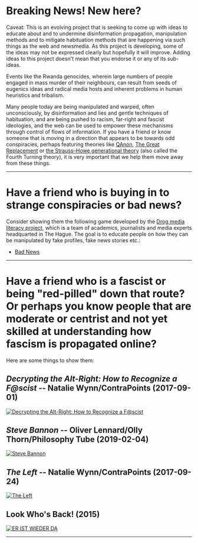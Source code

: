 # Breaking News! New here?

Caveat: This is an evolving project that is seeking to come up with ideas to educate about and to undermine disinformation propagation, manipulation methods and to mitigate habituation methods that are happening via such things as the web and newsmedia. As this project is developing, some of the ideas may not be expressed clearly but hopefully it will improve. Adding ideas to this project doesn't mean that you endorse it or any of its sub-ideas.

Events like the Rwanda genocides, wherein large numbers of people engaged in mass murder of their neighbours, can result from seeds of eugenics ideas and radical media hosts and inherent problems in human heuristics and tribalism.

Many people today are being manipulated and warped, often unconsciously, by disinformation and lies and gentle techniques of habituation, and are being pushed to racism, far-right and fascist ideologies, and the web can be used to empower these mechanisms through control of flows of information. If you have a friend or know someone that is moving in a direction that appears to be towards odd conspiracies, perhaps featuring theories like [QAnon](https://en.wikipedia.org/wiki/QAnon), [The Great Replacement](https://en.wikipedia.org/wiki/The_Great_Replacement_conspiracy_theory) or [the Strauss–Howe generational theory](https://en.wikipedia.org/wiki/Strauss%E2%80%93Howe_generational_theory) (also called the Fourth Turning theory), it is very important that we help them move away from these things.

---

# Have a friend who is buying in to strange conspiracies or bad news?

Consider showing them the following game developed by the [Drog media literacy project](https://www.disinfo.eu/2019/01/04/fight-disinformation-through-gaming-and-education-the-drog-media-literacy-initiative), which is a team of academics, journalists and media experts headquarted in The Hague. The goal is to educate people on how they can be manipulated by fake profiles, fake news stories etc.:

- [Bad News](https://getbadnews.com)

---

# Have a friend who is a fascist or being "red-pilled" down that route? Or perhaps you know people that are moderate or centrist and not yet skilled at understanding how fascism is propagated online?

Here are some things to show them:

## *Decrypting the Alt-Right: How to Recognize a F@scist* -- Natalie Wynn/ContraPoints (2017-09-01)

[![Decrypting the Alt-Right: How to Recognize a F@scist](https://img.youtube.com/vi/Sx4BVGPkdzk/maxresdefault.jpg)](https://www.youtube.com/watch?v=Sx4BVGPkdzk)

## *Steve Bannon* -- Oliver Lennard/Olly Thorn/Philosophy Tube (2019-02-04)

[![Steve Bannon](https://img.youtube.com/vi/wO6uD3c2qMo/0.jpg)](https://www.youtube.com/watch?v=wO6uD3c2qMo)

## *The Left* -- Natalie Wynn/ContraPoints (2017-09-24)

[![The Left](https://img.youtube.com/vi/QuN6GfUix7c/maxresdefault.jpg)](https://www.youtube.com/watch?v=QuN6GfUix7c)

## Look Who's Back! (2015)

[![ER IST WIEDER DA](https://img.youtube.com/vi/rUZi67BmY_M/maxresdefault.jpg)](https://www.youtube.com/watch?v=rUZi67BmY_M)

---
